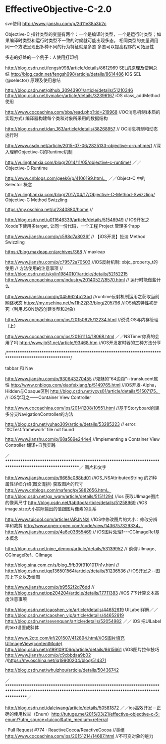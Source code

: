 # EffectiveObjective-C-2.0

svn使用 http://www.jianshu.com/p/2d11e38a3b2c



Objective-C 指针类型的变量有两个：一个是编译时类型，一个是运行时类型；如果编译时类型和运行时类型不一致的时候就可能出现多态。
相同类型的变量调用同一个方法呈现出多种不同的行为特征就是多态
多态可以提高程序的可拓展性

多态的好处的一个例子 : 人使用打印机

http://blog.csdn.net/fengsh998/article/details/8612969  SEL的原理及使用总结
http://blog.csdn.net/fengsh998/article/details/8614486  IOS SEL (@selector) 原理及使用总结

http://blog.csdn.net/github_30943901/article/details/51210346 
http://blog.csdn.net/lvmaker/article/details/32396167        iOS class_addMethod使用

http://www.cocoachina.com/bbs/read.php?tid=219968     //OC消息机制(本质的实现方式)   编译器构建每个类和对象所采用的数据结构

http://blog.csdn.net/dan_163/article/details/38268957   // OC消息机制和动态运行时   

http://www.csdn.net/article/2015-07-06/2825133-objective-c-runtime/1 //深入理解Objective-C的Runtime机制

http://yulingtianxia.com/blog/2014/11/05/objective-c-runtime/   ／／Objective-C Runtime

http://www.cnblogs.com/geek6/p/4106199.html。                ／／Object-C 中的Selector 概念


http://yulingtianxia.com/blog/2017/04/17/Objective-C-Method-Swizzling/  Objective-C Method Swizzling


https://my.oschina.net/u/2340880/home  //

http://blog.csdn.net/u011646339/article/details/51546949 // IOS开发之Xcode下使用多target, 让同一份代码，一个工程 Project 管理多个app


http://www.jianshu.com/p/c598d7a8036f  // 【iOS开发】扯淡 Method Swizzling

https://blog.maxleap.cn/archives/368   // maxleap

http://www.jianshu.com/p/c79572a70503 //iOS反射机制: objc_property_t的使用 // 方法使用的注意事项 // http://blog.csdn.net/skylin19840101/article/details/52152215
http://www.cocoachina.com/industry/20140527/8570.html // 运行时能做些什么

http://www.jianshu.com/p/0456624b23bd  //runtime反射机制运用之获取当前网络状态
https://my.oschina.net/w11h22j33/blog/205796    //iOS动态特性初研究（利用JSON动态创建类型和对象）

http://www.cocoachina.com/ios/20150625/12234.html //说说iOS与内存管理（上）





http://www.cocoachina.com/ios/20161114/18068.html ／／NSTimer你真的会用了吗
 http://www.jb51.net/article/93468.htm  //iOS开发定时器的三种方法分享



/*****************************************************************************************************/

tabbar 和  Nav

http://www.jianshu.com/p/930643270455 //鬼魅的“64边距”--translucent属性
http://www.cnblogs.com/xiaofeixiang/p/5149765.html  //iOS开发-Alpha，Hidden与Opaque区别
http://blog.csdn.net/yxys01/article/details/51507175。 // iOS学习之——Container View Controller

http://www.cocoachina.com/ios/20141208/10551.html //基于Storyboard创建多分支NavigationController的方法

http://blog.csdn.net/yuhao309/article/details/53285223 // error: 'XCTest.framework’ file not found

 http://www.jianshu.com/p/68a589e244e4 //Implementing a Container View Controller 翻译+自我实践


／*********************************************************************************************************／
图片和文字

http://www.jianshu.com/p/6665c088bd01 //iOS_NSAttributedString 的21种属性详细介绍(图文混排)
获取图片的尺寸
http://www.cnblogs.com/mafeng/p/5882656.html。
http://blog.csdn.net/gx_wqm/article/details/51511294  //ios 获取UIImage图片的像素尺寸
http://blog.csdn.net/tabttoo/article/details/51258969  //iOS image.size大小实际输出的值跟图片像素的关系

http://www.tuicool.com/articles/ARJNNzI               //IOS中修改图片的大小：修改分辨率和裁剪
http://www.open-open.com/code/view/1436757329334。 
http://www.jianshu.com/p/4a6e03655469                 // iOS图片处理1---CGImageRef基本概念

http://blog.csdn.net/nine_demon/article/details/53139952  // 谈谈UIImage、CGImageRef、CIImage

http://blog.sina.com.cn/s/blog_5fb39f9101017n1v.html        // 
http://blog.csdn.net/qq136501564/article/details/51236536   // iOS开发之--图形上下文以及绘图


http://www.jianshu.com/p/b9552f2d76dd //
http://blog.csdn.net/pp204204/article/details/17711383 //iOS 7下计算文本高度注意事项

http://blog.csdn.net/caoshen_vip/article/details/44652619  UILabel详解／／http://blog.csdn.net/caoshen_vip/article/details/44652619
http://blog.csdn.net/sevenquan/article/details/52054982  ／／  iOS 把UILabel的text设置成斜体

http://www.2cto.com/kf/201507/412894.html//iOS图片填充UIImageView(contentMode)
http://blog.csdn.net/q199109106q/article/details/8615661 //iOS图片拉伸技巧  http://www.jianshu.com/p/c9cbbdaa9b02 //https://my.oschina.net/iq19900204/blog/514371

http://blog.csdn.net/whuizhou/article/details/50436742


／********************************************************************************************************************************************************／

http://blog.csdn.net/daleiwang/article/details/50581872 ／／ios高效开发－正确的使用枚举（Enum）http://tutuge.me/2015/03/21/effective-objective-c-5-enum/?utm_source=tuicool&utm_medium=referral

· Pull Request #774 · ReactiveCocoa/ReactiveCocoa //类组
http://www.cocoachina.com/ios/20151214/14687.html //不可变对象的魅力


